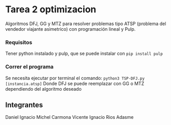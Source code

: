 # Tarea 2 optimizacion

Algoritmos DFJ, GG y MTZ para resolver problemas tipo ATSP (problema del vendedor viajante asimetrico) con programación lineal y Pulp.

### Requisitos
Tener python instalado y pulp, que se puede instalar con ```pip install pulp```

### Correr el programa
Se necesita ejecutar por terminal el comando:
```python3 TSP-DFJ.py [instancia.atsp]```
Donde DFJ se puede reemplazar con GG o MTZ dependiendo del algoritmo deseado

## Integrantes
Daniel Ignacio Michel Carmona
Vicente Ignacio Rios Adasme
